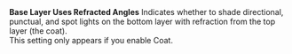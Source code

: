 <tr>
<td><strong>Base Layer Uses Refracted Angles</strong></td>
<td></td>
<td></td>
<td>Indicates whether to shade directional, punctual, and spot lights on the bottom layer with refraction from the top layer (the coat).<br/>This setting only appears if you enable Coat.</td>
</tr>
